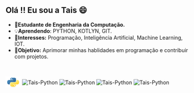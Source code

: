 ## Olá !! Eu sou a Tais 😄

- 🌱**Estudante de Engenharia da Computação.**
- 💡**Aprendendo**: PYTHON, KOTLYN, GIT.
- 🚀**Interesses:** Programação, Inteligência Artificial, Machine Learning, IOT.
- 🎯**Objetivo:** Aprimorar minhas hablidades em programação e contribuir com projetos. 

## 
<div style="display: inline_block"><br>
  <img align="center" alt="Tais-Python" height="30" width="40" src="https://raw.githubusercontent.com/devicons/devicon/master/icons/python/python-original.svg"> 
  <img align="center" alt="Tais-Python" height="30" width="40" src="https://cdn.jsdelivr.net/gh/devicons/devicon@latest/icons/kotlin/kotlin-original.svg" >
  <img align="center" alt="Tais-Python" height="30" width="40" src="https://cdn.jsdelivr.net/gh/devicons/devicon@latest/icons/vscode/vscode-original-wordmark.svg" >
  <img align="center" alt="Tais-Python" height="30" width="40" src="https://cdn.jsdelivr.net/gh/devicons/devicon@latest/icons/intellij/intellij-original.svg" >
  <img align="center" alt="Tais-Python" height="30" width="40" src="https://cdn.jsdelivr.net/gh/devicons/devicon@latest/icons/git/git-original-wordmark.svg" />
           
  
          
      
          
